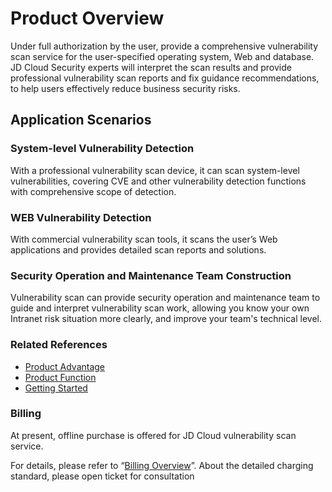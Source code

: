 # Product Overview
Under full authorization by the user, provide a comprehensive vulnerability scan service for the user-specified operating system, Web and database. JD Cloud Security experts will interpret the scan results and provide professional vulnerability scan reports and fix guidance recommendations, to help users effectively reduce business security risks.


## Application Scenarios
### System-level Vulnerability Detection
With a professional vulnerability scan device, it can scan system-level vulnerabilities, covering CVE and other vulnerability detection functions with comprehensive scope of detection.
### WEB Vulnerability Detection
With commercial vulnerability scan tools, it scans the user’s Web applications and provides detailed scan reports and solutions.
### Security Operation and Maintenance Team Construction
Vulnerability scan can provide security operation and maintenance team to guide and interpret vulnerability scan work, allowing you know your own Intranet risk situation more clearly, and improve your team's technical level.



### Related References

 - [Product Advantage](../Introduction/Benefits.md)
 - [Product Function](../Introduction/Features.md)
 - [Getting Started](../Getting-Started/Getting-Started.md)

### Billing

At present, offline purchase is offered for JD Cloud vulnerability scan service.

For details, please refer to “[Billing Overview](../Pricing/Billing-Overview.md)”. About the detailed charging standard, please open ticket for consultation
